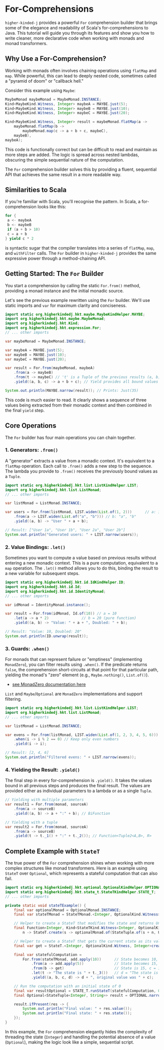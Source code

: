 # For-Comprehensions

`higher-kinded-j` provides a powerful `For` comprehension builder that brings some of the elegance and readability of Scala's for-comprehensions to Java. This tutorial will guide you through its features and show you how to write cleaner, more declarative code when working with monads and monad transformers.

## Why Use a For-Comprehension?

Working with monads often involves chaining operations using `flatMap` and `map`. While powerful, this can lead to deeply nested code, sometimes called a "pyramid of doom" or "callback hell."

Consider this example using `Maybe`:

```java
MaybeMonad maybeMonad = MaybeMonad.INSTANCE;
Kind<MaybeKind.Witness, Integer> maybeA = MAYBE.just(5);
Kind<MaybeKind.Witness, Integer> maybeB = MAYBE.just(10);
Kind<MaybeKind.Witness, Integer> maybeC = MAYBE.just(20);

Kind<MaybeKind.Witness, Integer> result = maybeMonad.flatMap(a ->
    maybeMonad.flatMap(b ->
        maybeMonad.map(c -> a + b + c, maybeC),
    maybeB),
maybeA);
```

This code is functionally correct but can be difficult to read and maintain as more steps are added. The logic is spread across nested lambdas, obscuring the simple sequential nature of the computation.

The `For` comprehension builder solves this by providing a fluent, sequential API that achieves the same result in a more readable way.

## Similarities to Scala

If you're familiar with Scala, you'll recognise the pattern. In Scala, a for-comprehension looks like this:

```scala
for {
 a <- maybeA
 b <- maybeB
 if (a + b > 10)
 c = a + b
} yield c * 2
```

is syntactic sugar that the compiler translates into a series of `flatMap`, `map`, and `withFilter` calls. The `For` builder in `higher-kinded-j` provides the same expressive power through a method-chaining API.

## Getting Started: The `For` Builder

You start a comprehension by calling the static `For.from()` method, providing a monad instance and the initial monadic source.

Let's see the previous example rewritten using the `For` builder. We'll use static imports and `var` for maximum clarity and conciseness.

```java
import static org.higherkindedj.hkt.maybe.MaybeKindHelper.MAYBE;
import org.higherkindedj.hkt.maybe.MaybeMonad;
import org.higherkindedj.hkt.Kind;
import org.higherkindedj.hkt.expression.For;
// ... other imports

var maybeMonad = MaybeMonad.INSTANCE;

var maybeA = MAYBE.just(5);
var maybeB = MAYBE.just(10);
var maybeC = MAYBE.just(20);

var result = For.from(maybeMonad, maybeA)
    .from(a -> maybeB)
    .from(t -> maybeC) // 't' is a Tuple of the previous results (a, b)
    .yield((a, b, c) -> a + b + c); // Yield provides all bound values

System.out.println(MAYBE.narrow(result)); // Prints: Just(35)
```

This code is much easier to read. It clearly shows a sequence of three values being extracted from their monadic context and then combined in the final `yield` step.

## Core Operations

The `For` builder has four main operations you can chain together.

### 1. Generators: `.from()`

A "generator" extracts a value from a monadic context. It's equivalent to a `flatMap` operation. Each call to `.from()` adds a new step to the sequence. The lambda you provide to `.from()` receives the previously bound values as a `Tuple`.

```java
import static org.higherkindedj.hkt.list.ListKindHelper.LIST;
import org.higherkindedj.hkt.list.ListMonad;
// ... other imports

var listMonad = ListMonad.INSTANCE;

var users = For.from(listMonad, LIST.widen(List.of(1, 2)))      // a: 1, 2
    .from(a -> LIST.widen(List.of("a", "b"))) // b: "a", "b"
    .yield((a, b) -> "User " + a + b);

// Result: ["User 1a", "User 1b", "User 2a", "User 2b"]
System.out.println("Generated users: " + LIST.narrow(users));

```

### 2. Value Bindings: `.let()`

Sometimes you want to compute a value based on previous results without entering a new monadic context. This is a pure computation, equivalent to a `map` operation. The `.let()` method allows you to do this, binding the result to a new variable for subsequent steps.

```java
import static org.higherkindedj.hkt.id.IdKindHelper.ID;
import org.higherkindedj.hkt.id.Id;
import org.higherkindedj.hkt.id.IdentityMonad;
// ... other imports

var idMonad = IdentityMonad.instance();

var result = For.from(idMonad, Id.of(10)) // a = 10
    .let(a -> a * 2)               // b = 20 (pure function)
    .yield((a, b) -> "Value: " + a + ", Doubled: " + b);

// Result: "Value: 10, Doubled: 20"
System.out.println(ID.unwrap(result));
```

### 3. Guards: `.when()`

For monads that can represent failure or "emptiness" (implementing `MonadZero`), you can filter results using `.when()`. If the predicate returns `false`, the comprehension short-circuits at that point for that particular path, yielding the monad's "zero" element (e.g., `Maybe.nothing()`, `List.of()`).
- [see MonadZero documentation here](../monad_zero.md)

`List` and `Maybe`/`Optional` are `MonadZero` implementations and support filtering.

```java
import static org.higherkindedj.hkt.list.ListKindHelper.LIST;
import org.higherkindedj.hkt.list.ListMonad;
// ... other imports

var listMonad = ListMonad.INSTANCE;

var evens = For.from(listMonad, LIST.widen(List.of(1, 2, 3, 4, 5, 6)))
    .when(i -> i % 2 == 0) // Keep only even numbers
    .yield(i -> i);

// Result: [2, 4, 6]
System.out.println("Filtered evens: " + LIST.narrow(evens));
```

### 4. Yielding the Result: `.yield()`

The final step in every for-comprehension is `.yield()`. It takes the values bound in all previous steps and produces the final result. The values are provided either as individual parameters to a lambda or as a single `Tuple`.

```java
// Yielding with multiple parameters
var result1 = For.from(monad, sourceA)
    .from(a -> sourceB)
    .yield((a, b) -> a + ":" + b); // BiFunction

// Yielding with a tuple
var result2 = For.from(monad, sourceA)
    .from(a -> sourceB)
    .yield(t -> t._1() + ":" + t._2()); // Function<Tuple2<A,B>, R>
```

## Complete Example with `StateT`

The true power of the `For` comprehension shines when working with more complex structures like monad transformers. Here is an example using `StateT` over `Optional`, which represents a stateful computation that can also fail.

```java
import static org.higherkindedj.hkt.optional.OptionalKindHelper.OPTIONAL;
import static org.higherkindedj.hkt.state_t.StateTKindHelper.STATE_T;
// ... other imports

private static void stateTExample() {
    final var optionalMonad = OptionalMonad.INSTANCE;
    final var stateTMonad = StateTMonad.<Integer, OptionalKind.Witness>instance(optionalMonad);

    // Helper to create a StateT that modifies the state and returns Unit
    final Function<Integer, Kind<StateTKind.Witness<Integer, OptionalKind.Witness>, Unit>> add =
        n -> StateT.create(s -> optionalMonad.of(StateTuple.of(s + n, Unit.INSTANCE)), optionalMonad);

    // Helper to create a StateT that gets the current state as its value
    final var get = StateT.<Integer, OptionalKind.Witness, Integer>create(s -> optionalMonad.of(StateTuple.of(s, s)), optionalMonad);

    final var statefulComputation =
        For.from(stateTMonad, add.apply(10))      // State becomes 10, a = Unit
            .from(a -> add.apply(5))              // State becomes 15, b = Unit
            .from(b -> get)                       // State is 15, c = 15
            .let(t -> "The state is " + t._3())   // d = "The state is 15"
            .yield((a, b, c, d) -> d + ", original value was " + c);

    // Run the computation with an initial state of 0
    final var resultOptional = STATE_T.runStateT(statefulComputation, 0);
    final Optional<StateTuple<Integer, String>> result = OPTIONAL.narrow(resultOptional);

    result.ifPresent(res -> {
        System.out.println("Final value: " + res.value());
        System.out.println("Final state: " + res.state());
    });
}
```

In this example, the `For` comprehension elegantly hides the complexity of threading the state (`Integer`) and handling the potential absence of a value (`Optional`), making the logic look like a simple, sequential script.
